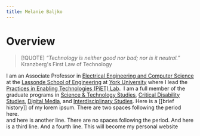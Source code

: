```yaml
---
title: Melanie Baljko
---
```


# Overview

> [!QUOTE]
> *“Technology is neither good nor bad; nor is it neutral.”*
> Kranzberg's First Law of Technology

I am an Associate Professor in [Electrical Engineering and Computer Science](http://eecs.lassonde.yorku.ca/)  at the  [Lassonde School of Engineering](http://lassonde.yorku.ca/)  at  [York University](http://www.yorku.ca) where I lead the [Practices in Enabling Technologies (PiET) Lab](https://piet.apps01.yorku.ca/).  I am a full member of the graduate programs in [Science & Technology Studies](http://sts.gradstudies.yorku.ca/), [Critical Disability Studies](http://cds.gradstudies.yorku.ca/), [Digital Media](http://digitalmedia.gradstudies.yorku.ca/), and [Interdisciplinary Studies](http://interdis.gradstudies.yorku.ca/).
Here is a [[brief history]] of my
lorem ipsum. There are two spaces following the period here.    
and here is another line. There are no spaces following the period.
And here is a third line.
And a fourth line.
This will become my personal website

